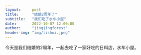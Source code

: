 ```yaml
---
layout:     post
title:      "结婚2周年了"
subtitle:   "我们吃了水车小屋"
date:       2022-10-07 12:00:00
author:     "jingjingforest"
header-img: "img/lishui.jpeg"
---
```


今天是我们结婚的2周年，一起去吃了一家好吃的日料店，水车小屋。
